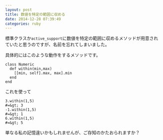 ```yaml
---
layout: post
title: 数値を特定の範囲に収める
date: 2014-12-28 07:39:49
categories: ruby
---
```

<p>標準クラスか<code>active_support</code>に数値を特定の範囲に収めるメソッドが用意されていたと思うのですが、名前を忘れてしまいました。</p>

<p>具体的にはこのような動作をするメソッドです。</p>

```
class Numeric
  def within(min,max)
    [[min, self].max, max].min
  end
end
```

<p>これを使って</p>

```
3.within(1,5)
#=&gt; 3
-1.within(1,5)
#=&gt; 1
6.within(1,5)
#=&gt; 5
```

<p>単なる私の記憶違いかもしれませんが、ご存知のかたおられますか？</p>
